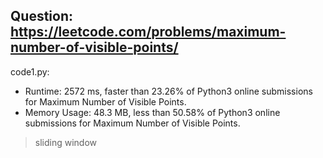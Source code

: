 ## Question: https://leetcode.com/problems/maximum-number-of-visible-points/

code1.py:
* Runtime: 2572 ms, faster than 23.26% of Python3 online submissions for Maximum Number of Visible Points.
* Memory Usage: 48.3 MB, less than 50.58% of Python3 online submissions for Maximum Number of Visible Points.
> sliding window